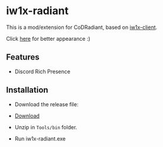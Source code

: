 # iw1x-radiant

This is a mod/extension for CoDRadiant, based on [iw1x-client](https://github.com/coyoteclan/iw1x-client).

Click [here](https://coyoteclan.github.io/iw1x-radiant) for better appearance :)

## Features
- Discord Rich Presence

## Installation

- Download the release file:
  <li class="downloads"><a href="https://github.com/coyoteclan/iw1x-radiant/releases/download/0.1/iw1x-radiant-v0.1.zip">Download</a></li>

- Unzip in `Tools/bin` folder.
- Run iw1x-radiant.exe

